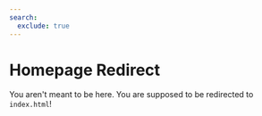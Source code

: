 ```yaml
---
search:
  exclude: true
---
```



# Homepage Redirect

You aren't meant to be here. You are supposed to be redirected to `index.html`!
